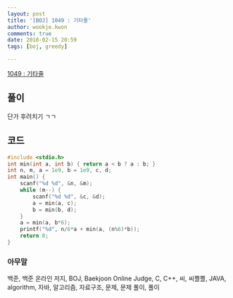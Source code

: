 ```yaml
---
layout: post
title: '[BOJ] 1049 : 기타줄'
author: wookje.kwon
comments: true
date: 2018-02-15 20:59
tags: [boj, greedy]

---
```


[1049 : 기타줄](https://www.acmicpc.net/problem/1049)

## 풀이

단가 후려치기 ㄱㄱ

## 코드

```cpp
#include <stdio.h>
int min(int a, int b) { return a < b ? a : b; }
int n, m, a = 1e9, b = 1e9, c, d;
int main() {
	scanf("%d %d", &n, &m);
	while (m--) {
		scanf("%d %d", &c, &d);
		a = min(a, c);
		b = min(b, d);
	}
	a = min(a, b*6);
	printf("%d", n/6*a + min(a, (n%6)*b));
	return 0;
}
```

### 아무말  
백준, 백준 온라인 저지, BOJ, Baekjoon Online Judge, C, C++, 씨, 씨쁠쁠, JAVA, algorithm, 자바, 알고리즘, 자료구조, 문제, 문제 풀이, 풀이
